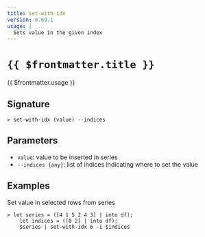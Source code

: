 ```yaml
---
title: set-with-idx
version: 0.69.1
usage: |
  Sets value in the given index
---
```


# <code>{{ $frontmatter.title }}</code>

<div style='white-space: pre-wrap;'>{{ $frontmatter.usage }}</div>

## Signature

```> set-with-idx (value) --indices```

## Parameters

 -  `value`: value to be inserted in series
 -  `--indices {any}`: list of indices indicating where to set the value

## Examples

Set value in selected rows from series
```shell
> let series = ([4 1 5 2 4 3] | into df);
    let indices = ([0 2] | into df);
    $series | set-with-idx 6 -i $indices
```

